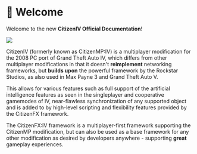 # 👋 Welcome

Welcome to the new **CitizenIV Official Documentation**! 

![](/img/main.jpg)

CitizenIV (formerly known as CitizenMP:IV) is a multiplayer modification for the 2008 PC port of Grand Theft Auto IV, which differs from other multiplayer modifications in that it doesn't **reimplement** networking frameworks, but **builds upon** the powerful framework by the Rockstar Studios, as also used in Max Payne 3 and Grand Theft Auto V.

This allows for various features such as full support of the artificial intelligence features as seen in the singleplayer and cooperative gamemodes of IV, near-flawless synchronization of any supported object and is added to by high-level scripting and flexibility features provided by the CitizenFX framework.

The CitizenFX:IV framework is a multiplayer-first framework supporting the CitizenMP modification, but can also be used as a base framework for any other modification as desired by developers anywhere - supporting **great** gameplay experiences.
